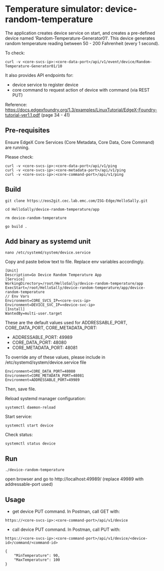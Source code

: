 # Temperature simulator: device-random-temperature

The application creates device service on start, and creates a pre-defined device named 'Random-Temperature-Generator01'. This device generates random temperature reading between 50 - 200 Fahrenheit (every 1 second).

To check:
```
curl -v <core-svcs-ip>:<core-data-port>/api/v1/event/device/Random-Temperature-Generator01/10
```

It also provides API endpoints for:
- device service to register device
- core command to request action of device with command (via REST PUT) 



Reference: https://docs.edgexfoundry.org/1.3/examples/LinuxTutorial/EdgeX-Foundry-tutorial-ver1.1.pdf (page 34 - 41)


## Pre-requisites

Ensure EdgeX Core Services (Core Metadata, Core Data, Core Command) are running.

Please check:
```
curl -v <core-svcs-ip>:<core-data-port>/api/v1/ping
curl -v <core-svcs-ip>:<core-metadata-port>/api/v1/ping
curl -v <core-svcs-ip>:<core-command-port>/api/v1/ping
```

## Build

```
git clone https://eos2git.cec.lab.emc.com/ISG-Edge/HelloSally.git
```

```
cd HelloSally/device-random-temperature/app
```

```
rm device-random-temperature

go build .
```

## Add binary as systemd unit

```
nano /etc/systemd/system/device.service 
```

Copy and paste below text to file. Replace env variables accordingly. 
```
[Unit]
Description=Go Device Random Temperature App
[Service]
WorkingDirectory=/root/HelloSally/device-random-temperature/app
ExecStart=/root/HelloSally/device-random-temperature/app/device-random-temperature
// Env Vars
Environment=CORE_SVCS_IP=<core-svcs-ip>
Environment=DEVICE_SVC_IP=<device-svc-ip>
[Install]
WantedBy=multi-user.target
```

These are the default values used for ADDRESSABLE_PORT, CORE_DATA_PORT, CORE_METADATA_PORT:
- ADDRESSABLE_PORT: 49989
- CORE_DATA_PORT: 48080
- CORE_METADATA_PORT: 48081

To override any of these values, please include in /etc/systemd/system/device.service file

```
Environment=CORE_DATA_PORT=48080
Environment=CORE_METADATA_PORT=48081
Environment=ADDRESSABLE_PORT=49989
```

Then, save file.

Reload systemd manager configuration:
```
systemctl daemon-reload  
```

Start service:
```
systemctl start device
```

Check status:
```
systemctl status device
```


## Run

```
./device-random-temperature
```

open browser and go to http://localhost:49989/
(replace 49989 with addressable-port used)

## Usage

- get device PUT command. In Postman, call GET with:
```
https://<core-svcs-ip>:<core-command-port>/api/v1/device
```

- call device PUT command. In Postman, call PUT with:
```
https://<core-svcs-ip>:<core-command-port>/api/v1/device/<device-id>/command/<command-id>

{
    "MinTemperature": 90,
    "MaxTemperature": 100
}
```
